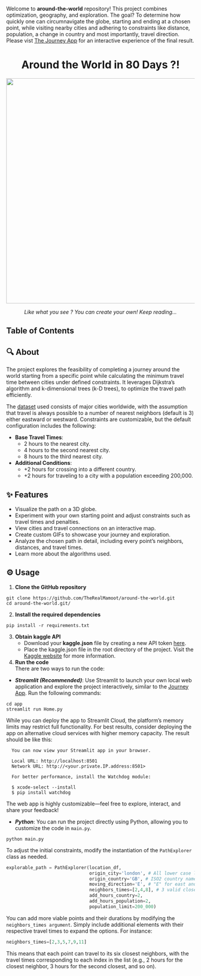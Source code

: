 Welcome to **around-the-world** repository! This project combines optimization, geography, and exploration. The goal? To determine how quickly one can circumnavigate the globe, starting and ending at a chosen point, while visiting nearby cities and adhering to constraints like distance, population, a change in country and most importantly, travel direction.
Please vist [The Journey App](http://0.0.0.0:8501) for an interactive experience of the final result.

<h1 align="center">Around the World in 80 Days ?!</h1>

<p align="center">
<img src="https://github.com/TheRealMamoot/around-the-world/blob/881011e0130fbd7f4159ad8ff390c7517e92ecd4/journey.gif" width="600" height="600" />
</p>

<p align="center"><em>Like what you see ? You can create your own! Keep reading...</em></p>

## Table of Contents

## 🔍 About

The project explores the feasibility of completing a journey around the world starting from a specific point while calculating the minimum travel time between cities under defined constraints. It leverages Dijkstra’s algorithm and k-dimensional trees (k-D trees), to optimize the travel path efficiently.

The [dataset](https://www.kaggle.com/datasets/max-mind/world-cities-database?select=worldcitiespop.csv) used consists of major cities worldwide, with the assumption that travel is always possible to a number of nearest neighbors (default is 3) either eastward or westward. Constraints are customizable, but the default configuration includes the following:
-	**Base Travel Times**:
    -	2 hours to the nearest city.
    - 4 hours to the second nearest city.
    - 8 hours to the third nearest city.
-	**Additional Conditions**:
	-	+2 hours for crossing into a different country.
	-	+2 hours for traveling to a city with a population exceeding 200,000.

## ✨ Features
- Visualize the path on a 3D globe.
- Experiment with your own starting point and adjust constraints such as travel times and penalties.
- View cities and travel connections on an interactive map.
- Create custom GIFs to showcase your journey and exploration.
- Analyze the chosen path in detail, including every point’s neighbors, distances, and travel times.
- Learn more about the algorithms used.
  
## ⚙️ Usage
1. **Clone the GitHub repository**
```
git clone https://github.com/TheRealMamoot/around-the-world.git
cd around-the-world.git/
```
2. **Install the required dependencies**
```
pip install -r requirements.txt
```
3. **Obtain kaggle API**
	- Download your **kaggle.json** file by creating a new API token [here](https://www.kaggle.com/settings/account).
 	- Place the kaggle.json file in the root directory of the project. Visit the [Kaggle website](https://www.kaggle.com/docs/api#authentication) for more information.
4. **Run the code**
\
There are two ways to run the code:
* ***Streamlit (Recommended)***:
Use Streamlit to launch your own local web application and explore the project interactively, similar to the [Journey App](http://0.0.0.0:8501).
Run the following commands:
```
cd app
streamlit run Home.py
```
While you can deploy the app to Streamlit Cloud, the platform’s memory limits may restrict full functionality. For best results, consider deploying the app on alternative cloud services with higher memory capacity.
The result should be like this:
```
  You can now view your Streamlit app in your browser.

  Local URL: http://localhost:8501
  Network URL: http://<your.private.IP.address:8501>

  For better performance, install the Watchdog module:

  $ xcode-select --install
  $ pip install watchdog
```
The web app is highly customizable—feel free to explore, interact, and share your feedback!
* ***Python***: You can run the project directly using Python, allowing you to customize the code in `main.py`.
```
python main.py
```
To adjust the initial constraints, modify the instantiation of the `PathExplorer` class as needed.
```python
explorable_path = PathExplorer(location_df,
                               origin_city='london', # All lower case letters.
                               origin_country='GB', # ISO2 country name convention.
                               moving_direction='E', # "E" for east and "W" for west.
                               neighbors_times=[2,4,8], # 3 valid close neighbors. 2h hours to reach the first, 4h to second and 8h to the third closest neighbor
                               add_hours_country=2,
                               add_hours_population=2,
                               population_limit=200_000)
```
You can add more viable points and their durations by modifying the ```neighbors_times argument```. Simply include additional elements with their respective travel times to expand the options. For instance: 
```python 
neighbors_times=[2,3,5,7,9,11]
```
This means that each point can travel to its six closest neighbors, with the travel times corresponding to each index in the list (e.g., 2 hours for the closest neighbor, 3 hours for the second closest, and so on).
 



